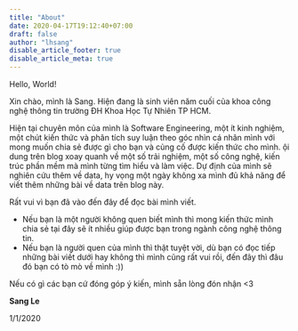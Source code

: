```yaml
---
title: "About"
date: 2020-04-17T19:12:40+07:00
draft: false
author: "lhsang"
disable_article_footer: true
disable_article_meta: true
---
```

Hello, World!

Xin chào, mình là Sang. Hiện đang là sinh viên năm cuối của khoa công nghệ thông tin trường ĐH Khoa Học Tự Nhiên TP HCM.

Hiện tại chuyên môn của mình là Software Engineering, một ít kinh nghiệm, một chút kiến thức và phân tích suy luận theo góc nhìn cá nhân mình với mong muốn chia sẻ được gì cho bạn và củng cố được kiến thức cho mình. 
ội dung trên blog xoay quanh về một số trải nghiệm, một số công nghệ, kiến trúc phần mềm mà mình từng tìm hiểu và làm việc. Dự định của mình sẽ nghiên cứu thêm về data, hy vọng một ngày không xa mình 
đủ khả năng để viết thêm những bài về data trên blog này.

Rất vui vì bạn đã vào đến đây để đọc bài mình viết.
* Nếu bạn là một người không quen biết mình thì mong kiến thức mình chia sẻ tại đây sẽ ít nhiều giúp được bạn trong ngành công nghệ thông tin.
* Nếu bạn là người quen của mình thì thật tuyệt vời, dù bạn có đọc tiếp những bài viết dưới hay không thì mình cũng rất vui rồi, đến đây thì đâu đó bạn có tò mò về mình :))

Nếu có gì các bạn cứ đóng góp ý kiến, mình sẵn lòng đón nhận <3

**Sang Le**

1/1/2020
